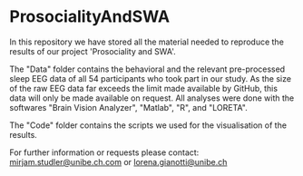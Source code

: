 # ProsocialityAndSWA

In this repository we have stored all the material needed to reproduce the results of our project 'Prosociality and SWA'.

The "Data" folder contains the behavioral and the relevant pre-processed sleep EEG data of all 54 participants who took part in our study. As the size of the raw EEG data far exceeds the limit made available by GitHub, this data will only be made available on request.
All analyses were done with the softwares "Brain Vision Analyzer", "Matlab", "R", and "LORETA".

The "Code" folder contains the scripts we used for the visualisation of the results.

For further information or requests please contact: mirjam.studler@unibe.ch.com or lorena.gianotti@unibe.ch
